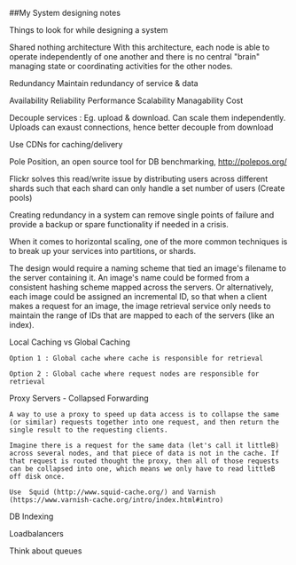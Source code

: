 ##My System designing notes

Things to look for while designing a system

Shared nothing architecture
With this architecture, each node is able to operate independently of one another and there is no central "brain" managing state or coordinating activities for the other nodes.

Redundancy
Maintain redundancy of service & data

Availability
Reliability
Performance
Scalability
Managability
Cost

Decouple services : Eg. upload & download. Can scale them independently. Uploads can exaust connections, hence better decouple from download

Use CDNs for caching/delivery

Pole Position, an open source tool for DB benchmarking, http://polepos.org/ 

Flickr solves this read/write issue by distributing users across different shards such that each shard can only handle a set number of users (Create pools)

Creating redundancy in a system can remove single points of failure and provide a backup or spare functionality if needed in a crisis.

When it comes to horizontal scaling, one of the more common techniques is to break up your services into partitions, or shards. 

The design would require a naming scheme that tied an image's filename to the server containing it. An image's name could be formed from a consistent hashing scheme mapped across the servers. Or alternatively, each image could be assigned an incremental ID, so that when a client makes a request for an image, the image retrieval service only needs to maintain the range of IDs that are mapped to each of the servers (like an index).

Local Caching vs Global Caching

	Option 1 : Global cache where cache is responsible for retrieval
	
	Option 2 : Global cache where request nodes are responsible for retrieval
	
Proxy Servers - Collapsed Forwarding

	A way to use a proxy to speed up data access is to collapse the same (or similar) requests together into one request, and then return the single result to the requesting clients.
	
	Imagine there is a request for the same data (let's call it littleB) across several nodes, and that piece of data is not in the cache. If that request is routed thought the proxy, then all of those requests can be collapsed into one, which means we only have to read littleB off disk once.
	
	Use  Squid (http://www.squid-cache.org/) and Varnish (https://www.varnish-cache.org/intro/index.html#intro)
	
DB Indexing

Loadbalancers

Think about queues

